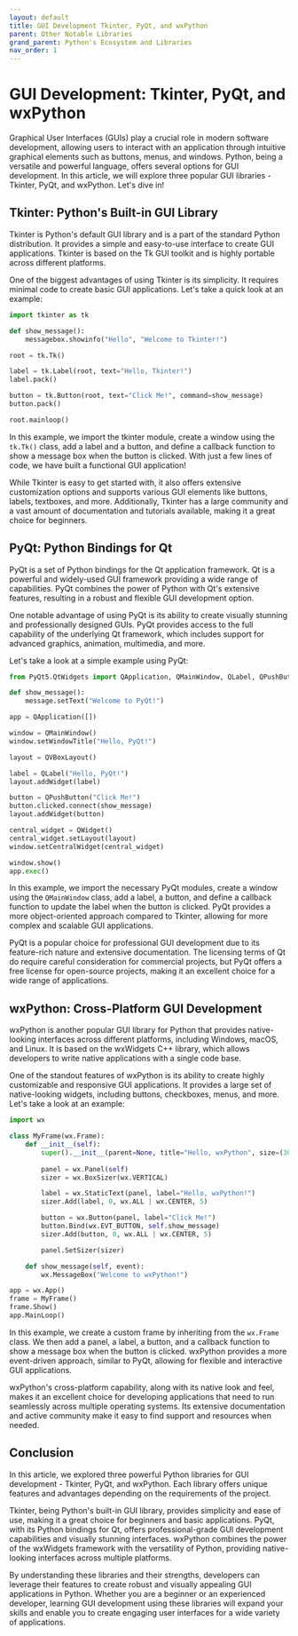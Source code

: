 ```yaml
---
layout: default
title: GUI Development Tkinter, PyQt, and wxPython
parent: Other Notable Libraries
grand_parent: Python's Ecosystem and Libraries
nav_order: 1
---
```

# GUI Development: Tkinter, PyQt, and wxPython

Graphical User Interfaces (GUIs) play a crucial role in modern software development, allowing users to interact with an application through intuitive graphical elements such as buttons, menus, and windows. Python, being a versatile and powerful language, offers several options for GUI development. In this article, we will explore three popular GUI libraries - Tkinter, PyQt, and wxPython. Let's dive in!

## Tkinter: Python's Built-in GUI Library
Tkinter is Python's default GUI library and is a part of the standard Python distribution. It provides a simple and easy-to-use interface to create GUI applications. Tkinter is based on the Tk GUI toolkit and is highly portable across different platforms.

One of the biggest advantages of using Tkinter is its simplicity. It requires minimal code to create basic GUI applications. Let's take a quick look at an example:

```python
import tkinter as tk

def show_message():
    messagebox.showinfo("Hello", "Welcome to Tkinter!")

root = tk.Tk()

label = tk.Label(root, text="Hello, Tkinter!")
label.pack()

button = tk.Button(root, text="Click Me!", command=show_message)
button.pack()

root.mainloop()
```

In this example, we import the tkinter module, create a window using the `tk.Tk()` class, add a label and a button, and define a callback function to show a message box when the button is clicked. With just a few lines of code, we have built a functional GUI application!

While Tkinter is easy to get started with, it also offers extensive customization options and supports various GUI elements like buttons, labels, textboxes, and more. Additionally, Tkinter has a large community and a vast amount of documentation and tutorials available, making it a great choice for beginners.

## PyQt: Python Bindings for Qt
PyQt is a set of Python bindings for the Qt application framework. Qt is a powerful and widely-used GUI framework providing a wide range of capabilities. PyQt combines the power of Python with Qt's extensive features, resulting in a robust and flexible GUI development option.

One notable advantage of using PyQt is its ability to create visually stunning and professionally designed GUIs. PyQt provides access to the full capability of the underlying Qt framework, which includes support for advanced graphics, animation, multimedia, and more.

Let's take a look at a simple example using PyQt:

```python
from PyQt5.QtWidgets import QApplication, QMainWindow, QLabel, QPushButton, QVBoxLayout, QWidget

def show_message():
    message.setText("Welcome to PyQt!")

app = QApplication([])

window = QMainWindow()
window.setWindowTitle("Hello, PyQt!")

layout = QVBoxLayout()

label = QLabel("Hello, PyQt!")
layout.addWidget(label)

button = QPushButton("Click Me!")
button.clicked.connect(show_message)
layout.addWidget(button)

central_widget = QWidget()
central_widget.setLayout(layout)
window.setCentralWidget(central_widget)

window.show()
app.exec()
```

In this example, we import the necessary PyQt modules, create a window using the `QMainWindow` class, add a label, a button, and define a callback function to update the label when the button is clicked. PyQt provides a more object-oriented approach compared to Tkinter, allowing for more complex and scalable GUI applications.

PyQt is a popular choice for professional GUI development due to its feature-rich nature and extensive documentation. The licensing terms of Qt do require careful consideration for commercial projects, but PyQt offers a free license for open-source projects, making it an excellent choice for a wide range of applications.

## wxPython: Cross-Platform GUI Development
wxPython is another popular GUI library for Python that provides native-looking interfaces across different platforms, including Windows, macOS, and Linux. It is based on the wxWidgets C++ library, which allows developers to write native applications with a single code base.

One of the standout features of wxPython is its ability to create highly customizable and responsive GUI applications. It provides a large set of native-looking widgets, including buttons, checkboxes, menus, and more. Let's take a look at an example:

```python
import wx

class MyFrame(wx.Frame):
    def __init__(self):
        super().__init__(parent=None, title="Hello, wxPython", size=(300, 200))
        
        panel = wx.Panel(self)
        sizer = wx.BoxSizer(wx.VERTICAL)

        label = wx.StaticText(panel, label="Hello, wxPython!")
        sizer.Add(label, 0, wx.ALL | wx.CENTER, 5)

        button = wx.Button(panel, label="Click Me!")
        button.Bind(wx.EVT_BUTTON, self.show_message)
        sizer.Add(button, 0, wx.ALL | wx.CENTER, 5)

        panel.SetSizer(sizer)

    def show_message(self, event):
        wx.MessageBox("Welcome to wxPython!")

app = wx.App()
frame = MyFrame()
frame.Show()
app.MainLoop()
```

In this example, we create a custom frame by inheriting from the `wx.Frame` class. We then add a panel, a label, a button, and a callback function to show a message box when the button is clicked. wxPython provides a more event-driven approach, similar to PyQt, allowing for flexible and interactive GUI applications.

wxPython's cross-platform capability, along with its native look and feel, makes it an excellent choice for developing applications that need to run seamlessly across multiple operating systems. Its extensive documentation and active community make it easy to find support and resources when needed.

## Conclusion
In this article, we explored three powerful Python libraries for GUI development - Tkinter, PyQt, and wxPython. Each library offers unique features and advantages depending on the requirements of the project.

Tkinter, being Python's built-in GUI library, provides simplicity and ease of use, making it a great choice for beginners and basic applications. PyQt, with its Python bindings for Qt, offers professional-grade GUI development capabilities and visually stunning interfaces. wxPython combines the power of the wxWidgets framework with the versatility of Python, providing native-looking interfaces across multiple platforms.

By understanding these libraries and their strengths, developers can leverage their features to create robust and visually appealing GUI applications in Python. Whether you are a beginner or an experienced developer, learning GUI development using these libraries will expand your skills and enable you to create engaging user interfaces for a wide variety of applications.